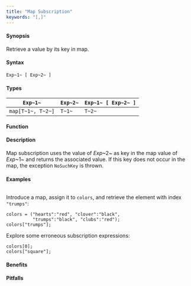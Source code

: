 ```yaml
---
title: "Map Subscription"
keywords: "[,]"
---
```


#### Synopsis

Retrieve a value by its key in map.

#### Syntax

`Exp~1~ [ Exp~2~ ]`

#### Types

| `Exp~1~`           | `Exp~2~` | `Exp~1~ [ Exp~2~ ]`  |
| --- | --- | --- |
| `map[T~1~, T~2~]` | `T~1~`   | `T~2~`                |


#### Function

#### Description

Map subscription uses the value of _Exp_~2~ as key in the map value of _Exp_~1~ and returns the associated value.
If this key does not occur in the map, the exception `NoSuchKey` is thrown.

#### Examples

```rascal-shell,error
```
Introduce a map, assign it to `colors`, and retrieve the element with index `"trumps"`:
```rascal-shell,continue,error
colors = ("hearts":"red", "clover":"black", 
          "trumps":"black", "clubs":"red");
colors["trumps"];
```
Explore some erroneous subscription expressions:
```rascal-shell,continue,error
colors[0];
colors["square"];
```

#### Benefits

#### Pitfalls

